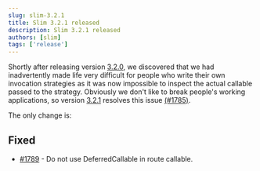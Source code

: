 ```yaml
---
slug: slim-3.2.1
title: Slim 3.2.1 released
description: Slim 3.2.1 released
authors: [slim]
tags: ['release']
---
```


Shortly after releasing version [3.2.0](https://github.com/slimphp/Slim/releases/tag/3.2.0), we discovered that we had inadvertently made life very difficult for people who write their own invocation strategies as it was now impossible to inspect the actual callable passed to the strategy. Obviously we don't like to break people's working applications, so version [3.2.1](https://github.com/slimphp/Slim/releases/tag/3.2.1) resolves this issue [(#1785)](https://github.com/slimphp/Slim/issues/1785).


<!-- truncate -->


The only change is:

## Fixed

* [#1789](https://github.com/slimphp/Slim/pull/1789) - Do not use DeferredCallable in route callable.